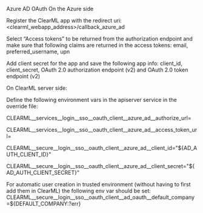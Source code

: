 Azure AD OAuth
On the Azure side

Register the ClearML app with the redirect uri: <clearml_webapp_address>/callback_azure_ad

Select “Access tokens” to be returned from the authorization endpoint and make sure that following claims are returned in the access tokens: email, preferred_username, upn

Add client secret for the app and save the following app info: client_id, client_secret, OAuth 2.0 authorization endpoint (v2) and OAuth 2.0 token endpoint (v2)

On ClearML server side:

Define the following environment vars in the apiserver service in the override file:

CLEARML__services__login__sso__oauth_client__azure_ad__authorize_url=<authorization endpoint>

CLEARML__services__login__sso__oauth_client__azure_ad__access_token_url=<token endpoint>

CLEARML__secure__login__sso__oauth_client__azure_ad__client_id="${AD_AUTH_CLIENT_ID}"

CLEARML__secure__login__sso__oauth_client__azure_ad__client_secret="${AD_AUTH_CLIENT_SECRET}"

For automatic user creation in trusted environment (without having to first add them in ClearML) the following env var should be set:
CLEARML__secure__login__sso__oauth_client__ad_oauth__default_company=${DEFAULT_COMPANY:?err}
